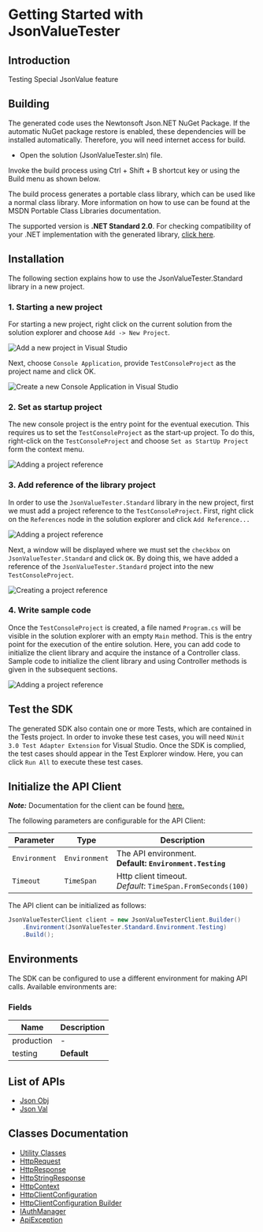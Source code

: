 
# Getting Started with JsonValueTester

## Introduction

Testing Special JsonValue feature

## Building

The generated code uses the Newtonsoft Json.NET NuGet Package. If the automatic NuGet package restore is enabled, these dependencies will be installed automatically. Therefore, you will need internet access for build.

* Open the solution (JsonValueTester.sln) file.

Invoke the build process using Ctrl + Shift + B shortcut key or using the Build menu as shown below.

The build process generates a portable class library, which can be used like a normal class library. More information on how to use can be found at the MSDN Portable Class Libraries documentation.

The supported version is **.NET Standard 2.0**. For checking compatibility of your .NET implementation with the generated library, [click here](https://dotnet.microsoft.com/en-us/platform/dotnet-standard#versions).

## Installation

The following section explains how to use the JsonValueTester.Standard library in a new project.

### 1. Starting a new project

For starting a new project, right click on the current solution from the solution explorer and choose `Add -> New Project`.

![Add a new project in Visual Studio](https://apidocs.io/illustration/cs?workspaceFolder=JsonValueTester-CSharp&workspaceName=JsonValueTester&projectName=JsonValueTester.Standard&rootNamespace=JsonValueTester.Standard&step=addProject)

Next, choose `Console Application`, provide `TestConsoleProject` as the project name and click OK.

![Create a new Console Application in Visual Studio](https://apidocs.io/illustration/cs?workspaceFolder=JsonValueTester-CSharp&workspaceName=JsonValueTester&projectName=JsonValueTester.Standard&rootNamespace=JsonValueTester.Standard&step=createProject)

### 2. Set as startup project

The new console project is the entry point for the eventual execution. This requires us to set the `TestConsoleProject` as the start-up project. To do this, right-click on the `TestConsoleProject` and choose `Set as StartUp Project` form the context menu.

![Adding a project reference](https://apidocs.io/illustration/cs?workspaceFolder=JsonValueTester-CSharp&workspaceName=JsonValueTester&projectName=JsonValueTester.Standard&rootNamespace=JsonValueTester.Standard&step=setStartup)

### 3. Add reference of the library project

In order to use the `JsonValueTester.Standard` library in the new project, first we must add a project reference to the `TestConsoleProject`. First, right click on the `References` node in the solution explorer and click `Add Reference...`

![Adding a project reference](https://apidocs.io/illustration/cs?workspaceFolder=JsonValueTester-CSharp&workspaceName=JsonValueTester&projectName=JsonValueTester.Standard&rootNamespace=JsonValueTester.Standard&step=addReference)

Next, a window will be displayed where we must set the `checkbox` on `JsonValueTester.Standard` and click `OK`. By doing this, we have added a reference of the `JsonValueTester.Standard` project into the new `TestConsoleProject`.

![Creating a project reference](https://apidocs.io/illustration/cs?workspaceFolder=JsonValueTester-CSharp&workspaceName=JsonValueTester&projectName=JsonValueTester.Standard&rootNamespace=JsonValueTester.Standard&step=createReference)

### 4. Write sample code

Once the `TestConsoleProject` is created, a file named `Program.cs` will be visible in the solution explorer with an empty `Main` method. This is the entry point for the execution of the entire solution. Here, you can add code to initialize the client library and acquire the instance of a Controller class. Sample code to initialize the client library and using Controller methods is given in the subsequent sections.

![Adding a project reference](https://apidocs.io/illustration/cs?workspaceFolder=JsonValueTester-CSharp&workspaceName=JsonValueTester&projectName=JsonValueTester.Standard&rootNamespace=JsonValueTester.Standard&step=addCode)

## Test the SDK

The generated SDK also contain one or more Tests, which are contained in the Tests project. In order to invoke these test cases, you will need `NUnit 3.0 Test Adapter Extension` for Visual Studio. Once the SDK is complied, the test cases should appear in the Test Explorer window. Here, you can click `Run All` to execute these test cases.

## Initialize the API Client

**_Note:_** Documentation for the client can be found [here.](https://www.github.com/sufyankhanrao/test-dotnet-sdk/tree/1.1.1/doc/client.md)

The following parameters are configurable for the API Client:

| Parameter | Type | Description |
|  --- | --- | --- |
| `Environment` | `Environment` | The API environment. <br> **Default: `Environment.Testing`** |
| `Timeout` | `TimeSpan` | Http client timeout.<br>*Default*: `TimeSpan.FromSeconds(100)` |

The API client can be initialized as follows:

```csharp
JsonValueTesterClient client = new JsonValueTesterClient.Builder()
    .Environment(JsonValueTester.Standard.Environment.Testing)
    .Build();
```

## Environments

The SDK can be configured to use a different environment for making API calls. Available environments are:

### Fields

| Name | Description |
|  --- | --- |
| production | - |
| testing | **Default** |

## List of APIs

* [Json Obj](https://www.github.com/sufyankhanrao/test-dotnet-sdk/tree/1.1.1/doc/controllers/json-obj.md)
* [Json Val](https://www.github.com/sufyankhanrao/test-dotnet-sdk/tree/1.1.1/doc/controllers/json-val.md)

## Classes Documentation

* [Utility Classes](https://www.github.com/sufyankhanrao/test-dotnet-sdk/tree/1.1.1/doc/utility-classes.md)
* [HttpRequest](https://www.github.com/sufyankhanrao/test-dotnet-sdk/tree/1.1.1/doc/http-request.md)
* [HttpResponse](https://www.github.com/sufyankhanrao/test-dotnet-sdk/tree/1.1.1/doc/http-response.md)
* [HttpStringResponse](https://www.github.com/sufyankhanrao/test-dotnet-sdk/tree/1.1.1/doc/http-string-response.md)
* [HttpContext](https://www.github.com/sufyankhanrao/test-dotnet-sdk/tree/1.1.1/doc/http-context.md)
* [HttpClientConfiguration](https://www.github.com/sufyankhanrao/test-dotnet-sdk/tree/1.1.1/doc/http-client-configuration.md)
* [HttpClientConfiguration Builder](https://www.github.com/sufyankhanrao/test-dotnet-sdk/tree/1.1.1/doc/http-client-configuration-builder.md)
* [IAuthManager](https://www.github.com/sufyankhanrao/test-dotnet-sdk/tree/1.1.1/doc/i-auth-manager.md)
* [ApiException](https://www.github.com/sufyankhanrao/test-dotnet-sdk/tree/1.1.1/doc/api-exception.md)

